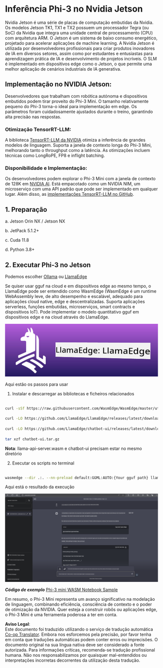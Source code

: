 <!--
CO_OP_TRANSLATOR_METADATA:
{
  "original_hash": "be4101a30d98e95a71d42c276e8bcd37",
  "translation_date": "2025-07-16T20:41:42+00:00",
  "source_file": "md/01.Introduction/03/Jetson_Inference.md",
  "language_code": "pt"
}
-->
# **Inferência Phi-3 no Nvidia Jetson**

Nvidia Jetson é uma série de placas de computação embutidas da Nvidia. Os modelos Jetson TK1, TX1 e TX2 possuem um processador Tegra (ou SoC) da Nvidia que integra uma unidade central de processamento (CPU) com arquitetura ARM. O Jetson é um sistema de baixo consumo energético, projetado para acelerar aplicações de machine learning. A Nvidia Jetson é utilizada por desenvolvedores profissionais para criar produtos inovadores de IA em diversos setores, assim como por estudantes e entusiastas para aprendizagem prática de IA e desenvolvimento de projetos incríveis. O SLM é implementado em dispositivos edge como o Jetson, o que permite uma melhor aplicação de cenários industriais de IA generativa.

## Implementação no NVIDIA Jetson:
Desenvolvedores que trabalham com robótica autónoma e dispositivos embutidos podem tirar proveito do Phi-3 Mini. O tamanho relativamente pequeno do Phi-3 torna-o ideal para implementação em edge. Os parâmetros foram cuidadosamente ajustados durante o treino, garantindo alta precisão nas respostas.

### Otimização TensorRT-LLM:
A biblioteca [TensorRT-LLM da NVIDIA](https://github.com/NVIDIA/TensorRT-LLM?WT.mc_id=aiml-138114-kinfeylo) otimiza a inferência de grandes modelos de linguagem. Suporta a janela de contexto longa do Phi-3 Mini, melhorando tanto o throughput como a latência. As otimizações incluem técnicas como LongRoPE, FP8 e inflight batching.

### Disponibilidade e Implementação:
Os desenvolvedores podem explorar o Phi-3 Mini com a janela de contexto de 128K em [NVIDIA AI](https://www.nvidia.com/en-us/ai-data-science/generative-ai/). Está empacotado como um NVIDIA NIM, um microserviço com uma API padrão que pode ser implementado em qualquer lugar. Além disso, as [implementações TensorRT-LLM no GitHub](https://github.com/NVIDIA/TensorRT-LLM).

## **1. Preparação**

a. Jetson Orin NX / Jetson NX

b. JetPack 5.1.2+

c. Cuda 11.8

d. Python 3.8+

## **2. Executar Phi-3 no Jetson**

Podemos escolher [Ollama](https://ollama.com) ou [LlamaEdge](https://llamaedge.com)

Se quiser usar gguf na cloud e em dispositivos edge ao mesmo tempo, o LlamaEdge pode ser entendido como WasmEdge (WasmEdge é um runtime WebAssembly leve, de alto desempenho e escalável, adequado para aplicações cloud native, edge e descentralizadas. Suporta aplicações serverless, funções embutidas, microserviços, smart contracts e dispositivos IoT). Pode implementar o modelo quantitativo gguf em dispositivos edge e na cloud através do LlamaEdge.

![llamaedge](../../../../../translated_images/llamaedge.e9d6ff96dff11cf729d0c895601ffb284d46998dd44022f5a3ebd3745c91e7db.pt.jpg)

Aqui estão os passos para usar

1. Instalar e descarregar as bibliotecas e ficheiros relacionados

```bash

curl -sSf https://raw.githubusercontent.com/WasmEdge/WasmEdge/master/utils/install.sh | bash -s -- --plugin wasi_nn-ggml

curl -LO https://github.com/LlamaEdge/LlamaEdge/releases/latest/download/llama-api-server.wasm

curl -LO https://github.com/LlamaEdge/chatbot-ui/releases/latest/download/chatbot-ui.tar.gz

tar xzf chatbot-ui.tar.gz

```

**Nota**: llama-api-server.wasm e chatbot-ui precisam estar no mesmo diretório

2. Executar os scripts no terminal

```bash

wasmedge --dir .:. --nn-preload default:GGML:AUTO:{Your gguf path} llama-api-server.wasm -p phi-3-chat

```

Aqui está o resultado da execução

![llamaedgerun](../../../../../translated_images/llamaedgerun.bed921516c9a821cf23486eee46e18241c442f862976040c2681b36b905125a6.pt.png)

***Código de exemplo*** [Phi-3 mini WASM Notebook Sample](https://github.com/Azure-Samples/Phi-3MiniSamples/tree/main/wasm)

Em resumo, o Phi-3 Mini representa um avanço significativo na modelação de linguagem, combinando eficiência, consciência de contexto e o poder de otimização da NVIDIA. Quer esteja a construir robôs ou aplicações edge, o Phi-3 Mini é uma ferramenta poderosa a ter em conta.

**Aviso Legal**:  
Este documento foi traduzido utilizando o serviço de tradução automática [Co-op Translator](https://github.com/Azure/co-op-translator). Embora nos esforcemos pela precisão, por favor tenha em conta que traduções automáticas podem conter erros ou imprecisões. O documento original na sua língua nativa deve ser considerado a fonte autorizada. Para informações críticas, recomenda-se tradução profissional humana. Não nos responsabilizamos por quaisquer mal-entendidos ou interpretações incorretas decorrentes da utilização desta tradução.